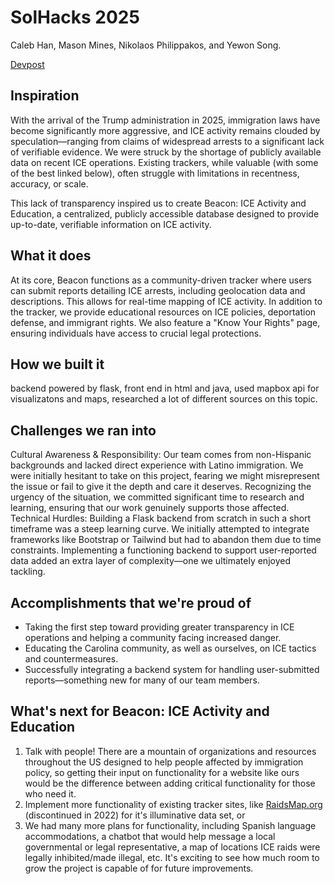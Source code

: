# SolHacks 2025

Caleb Han, Mason Mines, Nikolaos Philippakos, and Yewon Song.

[Devpost](https://devpost.com/software/beacon-zabr5u)

## Inspiration
With the arrival of the Trump administration in 2025, immigration laws have become significantly more aggressive, and ICE activity remains clouded by speculation—ranging from claims of widespread arrests to a significant lack of verifiable evidence. We were struck by the shortage of publicly available data on recent ICE operations. Existing trackers, while valuable (with some of the best linked below), often struggle with limitations in recentness, accuracy, or scale. 

This lack of transparency inspired us to create Beacon: ICE Activity and Education, a centralized, publicly accessible database designed to provide up-to-date, verifiable information on ICE activity.


## What it does
At its core, Beacon functions as a community-driven tracker where users can submit reports detailing ICE arrests, including geolocation data and descriptions. This allows for real-time mapping of ICE activity. In addition to the tracker, we provide educational resources on ICE policies, deportation defense, and immigrant rights. We also feature a "Know Your Rights" page, ensuring individuals have access to crucial legal protections.
## How we built it
backend powered by flask, front end in html and java, used mapbox api for visualizatons and maps, researched a lot of different sources on this topic. 
## Challenges we ran into
Cultural Awareness & Responsibility: Our team comes from non-Hispanic backgrounds and lacked direct experience with Latino immigration. We were initially hesitant to take on this project, fearing we might misrepresent the issue or fail to give it the depth and care it deserves. Recognizing the urgency of the situation, we committed significant time to research and learning, ensuring that our work genuinely supports those affected.
Technical Hurdles: Building a Flask backend from scratch in such a short timeframe was a steep learning curve. We initially attempted to integrate frameworks like Bootstrap or Tailwind but had to abandon them due to time constraints. Implementing a functioning backend to support user-reported data added an extra layer of complexity—one we ultimately enjoyed tackling.

## Accomplishments that we're proud of
- Taking the first step toward providing greater transparency in ICE operations and helping a community facing increased danger.
- Educating the Carolina community, as well as ourselves, on ICE tactics and countermeasures.
- Successfully integrating a backend system for handling user-submitted reports—something new for many of our team members.

## What's next for Beacon: ICE Activity and Education

1) Talk with people! There are a mountain of organizations and resources throughout the US designed to help people affected by immigration policy, so getting their input on functionality for a website like ours would be the difference between adding critical functionality for those who need it. 
2) Implement more functionality of existing tracker sites, like [RaidsMap.org](https://raidsmap.immdefense.org/) (discontinued in 2022) for it's illuminative data set, or 
3) We had many more plans for functionality, including Spanish language accommodations, a chatbot that would help message a local governmental or legal representative, a map of locations ICE raids were legally inhibited/made illegal, etc. It's exciting to see how much room to grow the project is capable of for future improvements.
